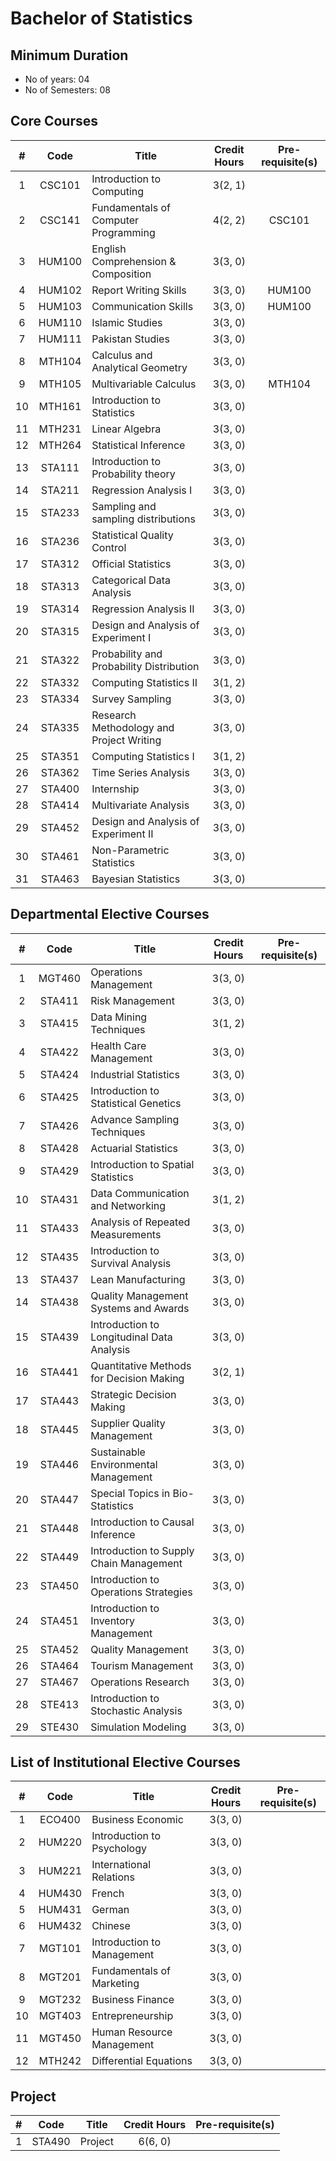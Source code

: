 # Bachelor of Statistics

## Minimum Duration
* No of years: 04
* No of Semesters: 08

## Core Courses
| # | Code | Title | Credit Hours | Pre-requisite(s) |
|:-:|:----:|-------|:------------:|:----------------:|
| 1 | CSC101 | Introduction to Computing | 3(2, 1) |  | 
| 2 | CSC141 | Fundamentals of Computer Programming | 4(2, 2) | CSC101 | 
| 3 | HUM100 | English Comprehension & Composition | 3(3, 0) |  | 
| 4 | HUM102 | Report Writing Skills | 3(3, 0) | HUM100 | 
| 5 | HUM103 | Communication Skills | 3(3, 0) | HUM100 | 
| 6 | HUM110 | Islamic Studies | 3(3, 0) |  | 
| 7 | HUM111 | Pakistan Studies | 3(3, 0) |  | 
| 8 | MTH104 | Calculus and Analytical Geometry | 3(3, 0) |  | 
| 9 | MTH105 | Multivariable Calculus | 3(3, 0) | MTH104 | 
| 10 | MTH161 | Introduction to Statistics | 3(3, 0) |  | 
| 11 | MTH231 | Linear Algebra | 3(3, 0) |  | 
| 12 | MTH264 | Statistical Inference | 3(3, 0) |  | 
| 13 | STA111 | Introduction to Probability theory | 3(3, 0) |  | 
| 14 | STA211 | Regression Analysis I | 3(3, 0) |  | 
| 15 | STA233 | Sampling and sampling distributions | 3(3, 0) |  | 
| 16 | STA236 | Statistical Quality Control | 3(3, 0) |  | 
| 17 | STA312 | Official Statistics | 3(3, 0) |  | 
| 18 | STA313 | Categorical Data Analysis | 3(3, 0) |  | 
| 19 | STA314 | Regression Analysis II | 3(3, 0) |  | 
| 20 | STA315 | Design and Analysis of Experiment I | 3(3, 0) |  | 
| 21 | STA322 | Probability and Probability Distribution | 3(3, 0) |  | 
| 22 | STA332 | Computing Statistics II | 3(1, 2) |  | 
| 23 | STA334 | Survey Sampling | 3(3, 0) |  | 
| 24 | STA335 | Research Methodology and Project Writing | 3(3, 0) |  | 
| 25 | STA351 | Computing Statistics I | 3(1, 2) |  | 
| 26 | STA362 | Time Series Analysis | 3(3, 0) |  | 
| 27 | STA400 | Internship | 3(3, 0) |  | 
| 28 | STA414 | Multivariate Analysis | 3(3, 0) |  | 
| 29 | STA452 | Design and Analysis of Experiment II | 3(3, 0) |  | 
| 30 | STA461 | Non-Parametric Statistics | 3(3, 0) |  | 
| 31 | STA463 | Bayesian Statistics | 3(3, 0) |  | 


## Departmental Elective Courses
| # | Code | Title | Credit Hours | Pre-requisite(s) |
|:-:|:----:|-------|:------------:|:----------------:|
| 1 | MGT460 | Operations Management | 3(3, 0) |  | 
| 2 | STA411 | Risk Management | 3(3, 0) |  | 
| 3 | STA415 | Data Mining Techniques | 3(1, 2) |  | 
| 4 | STA422 | Health Care Management | 3(3, 0) |  | 
| 5 | STA424 | Industrial Statistics | 3(3, 0) |  | 
| 6 | STA425 | Introduction to Statistical Genetics | 3(3, 0) |  | 
| 7 | STA426 | Advance Sampling Techniques | 3(3, 0) |  | 
| 8 | STA428 | Actuarial Statistics | 3(3, 0) |  | 
| 9 | STA429 | Introduction to Spatial Statistics | 3(3, 0) |  | 
| 10 | STA431 | Data Communication and Networking | 3(1, 2) |  | 
| 11 | STA433 | Analysis of Repeated Measurements | 3(3, 0) |  | 
| 12 | STA435 | Introduction to Survival Analysis | 3(3, 0) |  | 
| 13 | STA437 | Lean Manufacturing | 3(3, 0) |  | 
| 14 | STA438 | Quality Management Systems and Awards | 3(3, 0) |  | 
| 15 | STA439 | Introduction to Longitudinal Data Analysis | 3(3, 0) |  | 
| 16 | STA441 | Quantitative Methods for Decision Making | 3(2, 1) |  | 
| 17 | STA443 | Strategic Decision Making | 3(3, 0) |  | 
| 18 | STA445 | Supplier Quality Management | 3(3, 0) |  | 
| 19 | STA446 | Sustainable Environmental Management | 3(3, 0) |  | 
| 20 | STA447 | Special Topics in Bio-Statistics | 3(3, 0) |  | 
| 21 | STA448 | Introduction to Causal Inference | 3(3, 0) |  | 
| 22 | STA449 | Introduction to Supply Chain Management | 3(3, 0) |  | 
| 23 | STA450 | Introduction to Operations Strategies | 3(3, 0) |  | 
| 24 | STA451 | Introduction to Inventory Management | 3(3, 0) |  | 
| 25 | STA452 | Quality Management | 3(3, 0) |  | 
| 26 | STA464 | Tourism Management | 3(3, 0) |  | 
| 27 | STA467 | Operations Research | 3(3, 0) |  | 
| 28 | STE413 | Introduction to Stochastic Analysis | 3(3, 0) |  | 
| 29 | STE430 | Simulation Modeling | 3(3, 0) |  | 

## List of Institutional Elective Courses
| # | Code | Title | Credit Hours | Pre-requisite(s) |
|:-:|:----:|-------|:------------:|:----------------:|
| 1 | ECO400 | Business Economic | 3(3, 0) |  | 
| 2 | HUM220 | Introduction to Psychology | 3(3, 0) |  | 
| 3 | HUM221 | International Relations | 3(3, 0) |  | 
| 4 | HUM430 | French | 3(3, 0) |  | 
| 5 | HUM431 | German | 3(3, 0) |  | 
| 6 | HUM432 | Chinese | 3(3, 0) |  | 
| 7 | MGT101 | Introduction to Management | 3(3, 0) |  | 
| 8 | MGT201 | Fundamentals of Marketing | 3(3, 0) |  | 
| 9 | MGT232 | Business Finance | 3(3, 0) |  | 
| 10 | MGT403 | Entrepreneurship | 3(3, 0) |  | 
| 11 | MGT450 | Human Resource Management | 3(3, 0) |  | 
| 12 | MTH242 | Differential Equations | 3(3, 0) |  | 

## Project
| # | Code | Title | Credit Hours | Pre-requisite(s) |
|:-:|:----:|-------|:------------:|:----------------:|
| 1 | STA490 | Project | 6(6, 0) |  | 